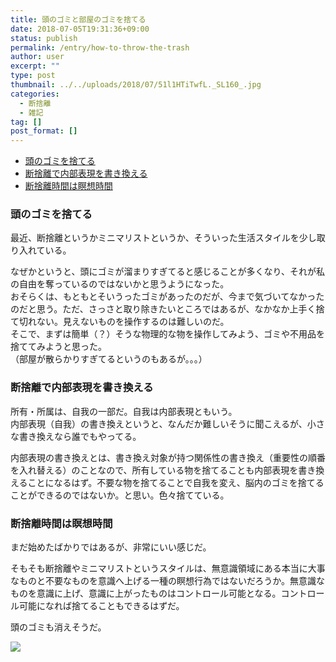 ```yaml
---
title: 頭のゴミと部屋のゴミを捨てる
date: 2018-07-05T19:31:36+09:00
status: publish
permalink: /entry/how-to-throw-the-trash
author: user
excerpt: ""
type: post
thumbnail: ../../uploads/2018/07/51l1HTiTwfL._SL160_.jpg
categories:
  - 断捨離
  - 雑記
tag: []
post_format: []
---
```


- [頭のゴミを捨てる](#%E9%A0%AD%E3%81%AE%E3%82%B4%E3%83%9F%E3%82%92%E6%8D%A8%E3%81%A6%E3%82%8B)
- [断捨離で内部表現を書き換える](#%E6%96%AD%E6%8D%A8%E9%9B%A2%E3%81%A7%E5%86%85%E9%83%A8%E8%A1%A8%E7%8F%BE%E3%82%92%E6%9B%B8%E3%81%8D%E6%8F%9B%E3%81%88%E3%82%8B)
- [断捨離時間は瞑想時間](#%E6%96%AD%E6%8D%A8%E9%9B%A2%E6%99%82%E9%96%93%E3%81%AF%E7%9E%91%E6%83%B3%E6%99%82%E9%96%93)

### 頭のゴミを捨てる

最近、断捨離というかミニマリストというか、そういった生活スタイルを少し取り入れている。

なぜかというと、頭にゴミが溜まりすぎてると感じることが多くなり、それが私の自由を奪っているのではないかと思うようになった。  
おそらくは、もともとそいうったゴミがあったのだが、今まで気づいてなかったのだと思う。ただ、さっさと取り除きたいところではあるが、なかなか上手く捨て切れない。見えないものを操作するのは難しいのだ。  
そこで、まずは簡単（？）そうな物理的な物を操作してみよう、ゴミや不用品を捨ててみようと思った。  
（部屋が散らかりすぎてるというのもあるが。。。）

### 断捨離で内部表現を書き換える

所有・所属は、自我の一部だ。自我は内部表現ともいう。  
内部表現（自我）の書き換えというと、なんだか難しいそうに聞こえるが、小さな書き換えなら誰でもやってる。

内部表現の書き換えとは、書き換え対象が持つ関係性の書き換え（重要性の順番を入れ替える）のことなので、所有している物を捨てることも内部表現を書き換えることになるはず。不要な物を捨てることで自我を変え、脳内のゴミを捨てることができるのではないか。と思い。色々捨てている。

### 断捨離時間は瞑想時間

まだ始めたばかりではあるが、非常にいい感じだ。

そもそも断捨離やミニマリストというスタイルは、無意識領域にある本当に大事なものと不要なものを意識へ上げる一種の瞑想行為ではないだろうか。無意識なものを意識に上げ、意識に上がったものはコントロール可能となる。コントロール可能になれば捨てることもできるはずだ。

頭のゴミも消えそうだ。

[![](https://images-fe.ssl-images-amazon.com/images/I/51l1HTiTwfL._SL160_.jpg)](http://www.amazon.co.jp/exec/obidos/asin/475897053X/psypanica02-22/)


